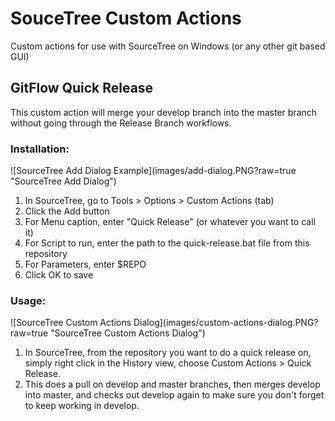# SouceTree Custom Actions
Custom actions for use with SourceTree on Windows (or any other git based GUI)

<h2>GitFlow Quick Release</h2>
<p>This custom action will merge your develop branch into the master branch without going through the Release Branch workflows.</p>

<h3>Installation:</h3>
![SourceTree Add Dialog Example](images/add-dialog.PNG?raw=true "SourceTree Add Dialog")
<ol>
<li>In SourceTree, go to Tools > Options > Custom Actions (tab)</li>
<li>Click the Add button</li>
<li>For Menu caption, enter "Quick Release" (or whatever you want to call it)</li>
<li>For Script to run, enter the path to the quick-release.bat file from this repository</li>
<li>For Parameters, enter $REPO</li>
<li>Click OK to save</li>
</ol>

<h3>Usage:</h3>
![SourceTree Custom Actions Dialog](images/custom-actions-dialog.PNG?raw=true "SourceTree Custom Actions Dialog")
<ol>
<li>In SourceTree, from the repository you want to do a quick release on, simply right click in the History view, choose Custom Actions > Quick Release.</li>
<li>This does a pull on develop and master branches, then merges develop into master, and checks out develop again to make sure you don't forget to keep working in develop.</li>
</ol>
